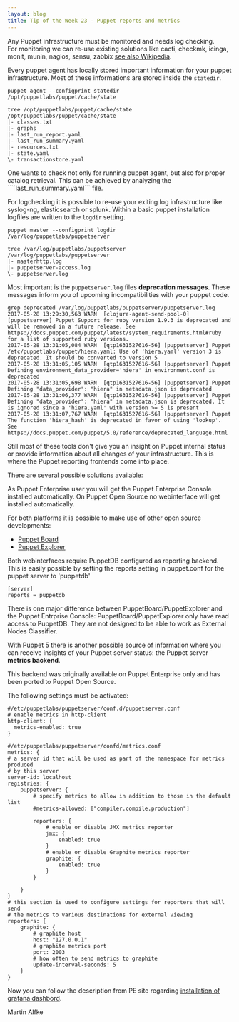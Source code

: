 ```yaml
---
layout: blog
title: Tip of the Week 23 - Puppet reports and metrics
---
```


Any Puppet infrastructure must be monitored and needs log checking.  
For monitoring we can re-use existing solutions like cacti, checkmk, icinga, monit, munin, nagios, sensu, zabbix [see also Wikipedia](https://en.wikipedia.org/wiki/Comparison_of_network_monitoring_systems).

Every puppet agent has locally stored important information for your puppet infrastructure. Most of these informations are stored inside the ```statedir```.

    puppet agent --configprint statedir
    /opt/puppetlabs/puppet/cache/state

    tree /opt/puppetlabs/puppet/cache/state
    /opt/puppetlabs/puppet/cache/state
    |- classes.txt
    |- graphs
    |- last_run_report.yaml
    |- last_run_summary.yaml
    |- resources.txt
    |- state.yaml
    \- transactionstore.yaml

One wants to check not only for running puppet agent, but also for proper catalog retrieval. This can be achieved by analyzing the ````last_run_summary.yaml``` file.

For logchecking it is possible to re-use your exiting log infrastructure like syslog-ng, elasticsearch or splunk. Within a basic puppet installation logfiles are written to the ```logdir``` setting.

    puppet master --configprint logdir
    /var/log/puppetlabs/puppetserver

    tree /var/log/puppetlabs/puppetserver
    /var/log/puppetlabs/puppetserver
    |- masterhttp.log
    |- puppetserver-access.log
    \- puppetserver.log

Most important is the ```puppetserver.log``` files **deprecation messages**. These messages inform you of upcoming incompatibilities with your puppet code.

    grep deprecated /var/log/puppetlabs/puppetserver/puppetserver.log
    2017-05-28 13:29:30,563 WARN  [clojure-agent-send-pool-0] [puppetserver] Puppet Support for ruby version 1.9.3 is deprecated and will be removed in a future release. See https://docs.puppet.com/puppet/latest/system_requirements.html#ruby for a list of supported ruby versions.
    2017-05-28 13:31:05,084 WARN  [qtp1631527616-56] [puppetserver] Puppet /etc/puppetlabs/puppet/hiera.yaml: Use of 'hiera.yaml' version 3 is deprecated. It should be converted to version 5
    2017-05-28 13:31:05,105 WARN  [qtp1631527616-56] [puppetserver] Puppet Defining environment_data_provider='hiera' in environment.conf is deprecated
    2017-05-28 13:31:05,698 WARN  [qtp1631527616-56] [puppetserver] Puppet Defining "data_provider": "hiera" in metadata.json is deprecated
    2017-05-28 13:31:06,377 WARN  [qtp1631527616-56] [puppetserver] Puppet Defining "data_provider": "hiera" in metadata.json is deprecated. It is ignored since a 'hiera.yaml' with version >= 5 is present
    2017-05-28 13:31:07,767 WARN  [qtp1631527616-56] [puppetserver] Puppet The function 'hiera_hash' is deprecated in favor of using 'lookup'. See https://docs.puppet.com/puppet/5.0/reference/deprecated_language.html


Still most of these tools don't give you an insight on Puppet internal status or provide information about all changes of your infrastructure. This is where the Puppet reporting frontends come into place.

There are several possible solutions available:

As Puppet Enterprise user you will get the Puppet Enterprise Console installed automatically. On Puppet Open Source no webinterface will get installed automatically.

For both platforms it is possible to make use of other open source developments:

  - [Puppet Board](https://github.com/voxpupuli/puppetboard)
  - [Puppet Explorer](https://github.com/dalen/puppet-explorer)

Both webinterfaces require PuppetDB configured as reporting backend. This is easily possible by setting the reports setting in puppet.conf for the puppet server to 'puppetdb'

    [server]
    reports = puppetdb

There is one major difference between PuppetBoard/PuppetExplorer and the Puppet Entrprise Console: PuppetBoard/PuppetExplorer only have read access to PuppetDB. They are not designed to be able to work as External Nodes Classifier.

With Puppet 5 there is another possible source of information where you can receive insights of your Puppet server status: the Puppet server **metrics backend**.

This backend was originally available on Puppet Enterprise only and has been ported to Puppet Open Source.

The following settings must be activated:

    #/etc/puppetlabs/puppetserver/conf.d/puppetserver.conf
    # enable metrics in http-client
    http-client: {
      metrics-enabled: true
    }

    #/etc/puppetlabs/puppetserver/confd/metrics.conf
    metrics: {
    # a server id that will be used as part of the namespace for metrics produced
    # by this server
    server-id: localhost
    registries: {
        puppetserver: {
            # specify metrics to allow in addition to those in the default list
            #metrics-allowed: ["compiler.compile.production"]

            reporters: {
                # enable or disable JMX metrics reporter
                jmx: {
                    enabled: true
                }
                # enable or disable Graphite metrics reporter
                graphite: {
                    enabled: true
                }
            }

        }
    }
    # this section is used to configure settings for reporters that will send
    # the metrics to various destinations for external viewing
    reporters: {
        graphite: {
            # graphite host
            host: "127.0.0.1"
            # graphite metrics port
            port: 2003
            # how often to send metrics to graphite
            update-interval-seconds: 5
        }
    }

Now you can follow the description from PE site regarding [installation of grafana dashbord](https://docs.puppet.com/pe/latest/puppet_server_metrics.html).

Martin Alfke
